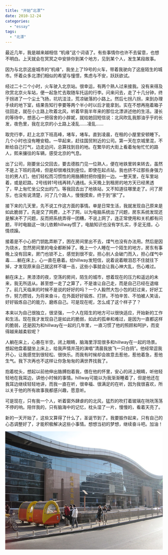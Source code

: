 ```yaml
---
title: "开始“北漂”"
date: 2010-12-24
categories: 
  - "essay"
tags: 
  - "北漂"
---
```


最近几年，我是越来越相信 “机缘”这个词语了。有些事情你也许不去留意，也想不明白。上天就会在冥冥之中安排你到某个地方，见到某个人，发生某段故事。

因为与北京这座城市的“机缘”，我坐上了19号的火车，带着我驶向了这座陌生的城市。怀着众多北漂们相似的希望与憧憬，焦虑与不安，跃跃欲试。

经过二十二个小时，火车驶入北京站。很幸运，有两个熟人过来接我。没有来得及欣赏北京火车站，便一起急忙去取随车托运的行李。问来问去，走了十几分钟，终于拐进了一个尘土飞扬，坑坑洼洼，荒凉破落的小路上。然后七拐八拐，来到办理手续的地下室，结果告知行李要等两个半小时以后才能拿到。实在不想再拖着箱子往回走，就在小土路上吹着北风，听着早我半年来的那位北漂讲述他的生活。漫长的等待中，想恶心一把宿舍的小胖妮，就给她回短信说：北风吹乱我那油乎乎的长发，夜色里，我在北京的小土路上凌乱……凌乱……

取完行李，赶上北京下班高峰，堵车，堵车。直到凌晨，在租的小屋里安顿睡下。几个小时也没有睡安稳。一早起来，赶往国贸附近的公司。第一天在京城里混，不断给自己打气，边走边问，总算找到目的地。在繁华的大街上看着匆匆忙忙的路人，熙来攘往的车辆，感受北京的气息。

出了公司，刚要坐公交回去，要去德胜门见一位熟人，便在地铁里转来转去，虽然不是上下班的高峰，但是却很难找到座位。即使在起点站，我也挤不过那些身强力壮的男人们，他们轻松而习惯性的用胳膊肘把你撞到一边。一整天里，在车里站着，或是赶路。2号线转1号线再转八通线。头天晚上到租房的地方天已经黑透了，早上匆忙坐公交出的门。等我回去出了地铁站，又不知道往哪里走了。问了房东，也没有说清楚，问了几个路人，慢慢摸索，终于到“家”了。

接下来的几天里，先不说工作这方面的事情。单是日常生活，我就发现自己原来是如此脆弱了。先是交了网费，上不了网，以为电脑系统出了问题，房东系统发现还是解决不了问题，反而把系统弄得一团糟，不说上网了，连正常使用和关机都有问题，平时电脑这一块儿依赖hillway惯了，电脑知识也没有学扎实，手足无措，心情烦躁。

接着是不小心把门钥匙弄断了，困在房间里出不去，煤气也没有办法用。然后是因为烧水，忽然房间里的电全都断掉了。晚上一个人睡在一个陌生的地方，房东有事晚上没有回来，房门也锁不上，感觉到很不安。担心别人会破门而入，担心煤气中毒……躺在床上，心一直在悬着。给hillway发短信，说着说着眼泪忍不住就往下掉，才发现原来自己就这样不堪一击，这些小事就会让我心神大乱，伤心难过。

躺在床上，黑漆漆的夜，空荡的房间，陌生的城市，想着现在的压力和遥远的未来，我无所适从。甚至想一走了之算了，不是谁让自己走，而是自己已经在退缩了。前几天临来的时候不是说的好好的吗？一个人毅然大包小包的赶过来，好好工作，努力攒钱，为将来奋斗，在外面好好锻炼、打拼。不怕辛苦、不怕被人笑话，好好锻炼自己的能力，磨练自己。可是现在呢，怎么成了这个样子了？

本来以为自己很独立，很坚强，一个人在陌生的地方可以很快适应，开始新的工作和生活。现在我才发现自己是如此的脆弱，如此的孤单和难过，是因为一直都这样的脆弱，还是因为和hillway在一起的几年里，一直习惯了他的照顾和呵护，而变得越来越柔软呢？

人躺在床上，心悬在半空。闭上眼睛，脑海里浮现很多和hillway在一起的场景。想起他盘着腿坐上床上，给我声情并茂的演唱“清晨我放飞一只白鸽”。他经常逗我开心，让我感觉到很轻松、很快乐。而我有时候却会故意去惹他，惹他着急，惹他生气。我下次再也不这样让你急匆匆的满世界找我了。

抱着枕头，想起以前他伸出胳膊抱着我，偎在他的怀里，安心的闭上眼睛，听他轻轻地在我耳边，讲他小时候的事情。hillway可能以为我渐渐睡着了，但是他还在我耳边继续轻轻地讲，而我一直在听，很幸福、很满足的在听，因为我很喜欢，所以关于他的所有故事我都感兴趣，愿意听。

可是现在，只有我一个人，听着窗外肆虐的的北风，猛烈的吹打着玻璃在咣咣荡荡不停的响。陪伴我的，只有脑海中的记忆，枕头湿了一片，慢慢的，看着天亮了。

新的一天开始了，这些又算得了什么了，圣诞节到了。我要振作起来，只有自己的心态调整好了，才能积极解决这些小事情。想想当初的梦想，继续奋斗吧。加油！

![IMG_2768](images/5338501257_3c961c4741_z.jpg)
